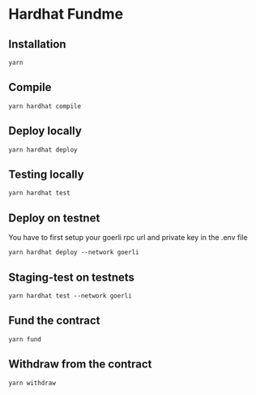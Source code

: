 # Hardhat Fundme

## Installation

```
yarn
```

## Compile

```
yarn hardhat compile
```

## Deploy locally

```
yarn hardhat deploy
```

## Testing locally

```
yarn hardhat test
```

## Deploy on testnet

You have to first setup your goerli rpc url and private key in the .env file

```
yarn hardhat deploy --network goerli
```

## Staging-test on testnets

```
yarn hardhat test --network goerli
```

## Fund the contract

```
yarn fund
```

## Withdraw from the contract

```
yarn withdraw
```

